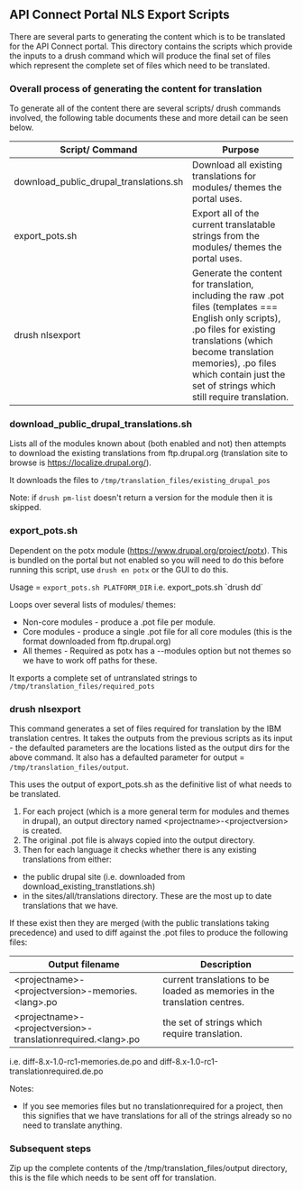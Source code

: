 ## API Connect Portal NLS Export Scripts

There are several parts to generating the content which is to be translated for the API Connect portal. This directory 
contains the scripts which provide the inputs to a drush command which will produce the final set of files which 
represent the complete set of files which need to be translated.

### Overall process of generating the content for translation

To generate all of the content there are several scripts/ drush commands involved, the following table documents these 
and more detail can be seen below.

| Script/ Command  | Purpose | 
| ---------------- | ------- | 
| download_public_drupal_translations.sh |  Download all existing translations for modules/ themes the portal uses. |
| export_pots.sh | Export all of the current translatable strings from the modules/ themes the portal uses. |
| drush nlsexport | Generate the content for translation, including the raw .pot files (templates === English only scripts), .po files for existing translations (which become translation memories), .po files which contain just the set of strings which still require translation. | 

### download_public_drupal_translations.sh

Lists all of the modules known about (both enabled and not) then attempts to download the existing translations from ftp.drupal.org (translation site to browse is https://localize.drupal.org/).

It downloads the files to `/tmp/translation_files/existing_drupal_pos`

Note: if `drush pm-list` doesn't return a version for the module then it is skipped.

### export_pots.sh

Dependent on the potx module (https://www.drupal.org/project/potx). This is bundled on the portal but not enabled so you will need to do this before running this script, use `drush en potx` or the GUI to do this. 

Usage = `export_pots.sh PLATFORM_DIR` i.e. export_pots.sh \`drush dd\` 

Loops over several lists of modules/ themes:
- Non-core modules - produce a .pot file per module.
- Core modules - produce a single .pot file for all core modules (this is the format downloaded from ftp.drupal.org)
- All themes - Required as potx has a --modules option but not themes so we have to work off paths for these.

It exports a complete set of untranslated strings to `/tmp/translation_files/required_pots`

### drush nlsexport

This command generates a set of files required for translation by the IBM translation centres. It takes the outputs from the previous scripts as its input - the defaulted parameters are the locations listed as the output dirs for the above command. It also has a defaulted parameter for output = `/tmp/translation_files/output`.
 
This uses the output of export_pots.sh as the definitive list of what needs to be translated.

1. For each project (which is a more general term for modules and themes in drupal), an output directory named \<projectname\>-\<projectversion\> is created.
1. The original .pot file is always copied into the output directory.
1. Then for each language it checks whether there is any existing translations from either:

- the public drupal site (i.e. downloaded from download_existing_transtlations.sh)
- in the sites/all/translations directory. These are the most up to date translations that we have.

If these exist then they are merged (with the public translations taking precedence) and used to diff against the .pot files to produce the following files:

| Output filename | Description |
| --- | --- |
| \<projectname\>-\<projectversion\>-memories.\<lang\>.po | current translations to be loaded as memories in the translation centres. |
| \<projectname\>-\<projectversion\>-translationrequired.\<lang\>.po | the set of strings which require translation. |

i.e. diff-8.x-1.0-rc1-memories.de.po and diff-8.x-1.0-rc1-translationrequired.de.po

Notes:
- If you see memories files but no translationrequired for a project, then this signifies that we have translations for all of the strings already so no need to translate anything.

### Subsequent steps

Zip up the complete contents of the /tmp/translation_files/output directory, this is the file which needs to be sent off for translation.
